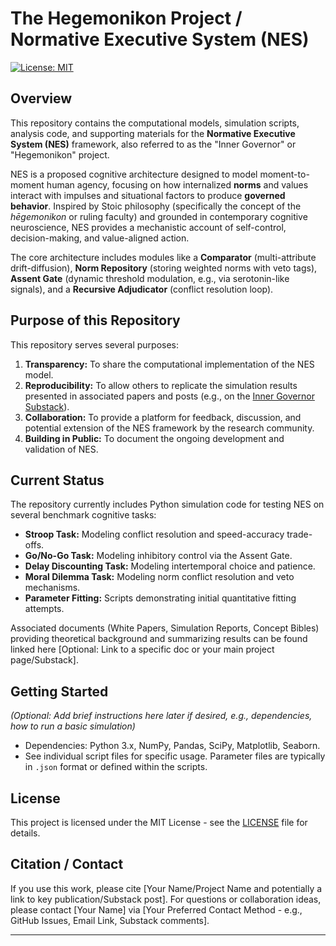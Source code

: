 # The Hegemonikon Project / Normative Executive System (NES)

[![License: MIT](https://img.shields.io/badge/License-MIT-yellow.svg)](https://opensource.org/licenses/MIT)

## Overview

This repository contains the computational models, simulation scripts, analysis code, and supporting materials for the **Normative Executive System (NES)** framework, also referred to as the "Inner Governor" or "Hegemonikon" project.

NES is a proposed cognitive architecture designed to model moment-to-moment human agency, focusing on how internalized **norms** and values interact with impulses and situational factors to produce **governed behavior**. Inspired by Stoic philosophy (specifically the concept of the *hēgemonikon* or ruling faculty) and grounded in contemporary cognitive neuroscience, NES provides a mechanistic account of self-control, decision-making, and value-aligned action.

The core architecture includes modules like a **Comparator** (multi-attribute drift-diffusion), **Norm Repository** (storing weighted norms with veto tags), **Assent Gate** (dynamic threshold modulation, e.g., via serotonin-like signals), and a **Recursive Adjudicator** (conflict resolution loop).

## Purpose of this Repository

This repository serves several purposes:

1.  **Transparency:** To share the computational implementation of the NES model.
2.  **Reproducibility:** To allow others to replicate the simulation results presented in associated papers and posts (e.g., on the [Inner Governor Substack](link-to-your-substack)).
3.  **Collaboration:** To provide a platform for feedback, discussion, and potential extension of the NES framework by the research community.
4.  **Building in Public:** To document the ongoing development and validation of NES.

## Current Status

The repository currently includes Python simulation code for testing NES on several benchmark cognitive tasks:

*   **Stroop Task:** Modeling conflict resolution and speed-accuracy trade-offs.
*   **Go/No-Go Task:** Modeling inhibitory control via the Assent Gate.
*   **Delay Discounting Task:** Modeling intertemporal choice and patience.
*   **Moral Dilemma Task:** Modeling norm conflict resolution and veto mechanisms.
*   **Parameter Fitting:** Scripts demonstrating initial quantitative fitting attempts.

Associated documents (White Papers, Simulation Reports, Concept Bibles) providing theoretical background and summarizing results can be found linked here [Optional: Link to a specific doc or your main project page/Substack].

## Getting Started

*(Optional: Add brief instructions here later if desired, e.g., dependencies, how to run a basic simulation)*

*   Dependencies: Python 3.x, NumPy, Pandas, SciPy, Matplotlib, Seaborn.
*   See individual script files for specific usage. Parameter files are typically in `.json` format or defined within the scripts.

## License

This project is licensed under the MIT License - see the [LICENSE](LICENSE) file for details.

## Citation / Contact

If you use this work, please cite [Your Name/Project Name and potentially a link to key publication/Substack post]. For questions or collaboration ideas, please contact [Your Name] via [Your Preferred Contact Method - e.g., GitHub Issues, Email Link, Substack comments].

---
